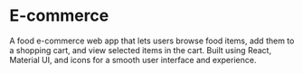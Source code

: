 # E-commerce
A food e-commerce web app that lets users browse food items, add them to a shopping cart, and view selected items in the cart. Built using React, Material UI, and icons for a smooth user interface and experience.
